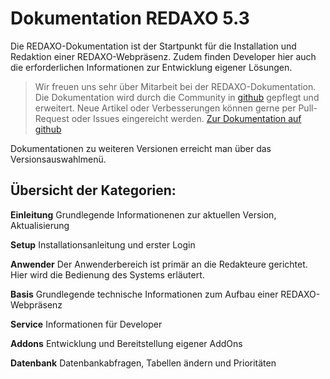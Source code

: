 # Dokumentation REDAXO 5.3

Die REDAXO-Dokumentation ist der Startpunkt für die Installation und Redaktion einer REDAXO-Webpräsenz. Zudem finden Developer hier auch die erforderlichen Informationen zur Entwicklung eigener Lösungen. 

>Wir freuen uns sehr über Mitarbeit bei der REDAXO-Dokumentation. 
Die Dokumentation wird durch die Community in [github](https://github.com/redaxo/docs) gepflegt und erweitert.  Neue Artikel oder Verbesserungen können gerne per Pull-Request oder Issues eingereicht werden.   [Zur Dokumentation auf github](https://github.com/redaxo/docs) 

Dokumentationen zu weiteren  Versionen erreicht man über das Versionsauswahlmenü. 

## Übersicht der Kategorien: 

**Einleitung**
Grundlegende Informationenen  zur aktuellen Version, Aktualisierung 

**Setup**
Installationsanleitung und erster Login

**Anwender**
Der Anwenderbereich ist primär an die Redakteure gerichtet. Hier wird die Bedienung des Systems erläutert.  

**Basis**
Grundlegende technische Informationen zum Aufbau einer REDAXO-Webpräsenz

**Service**
Informationen für Developer

**Addons**
Entwicklung und Bereitstellung eigener AddOns

**Datenbank**
Datenbankabfragen, Tabellen ändern und Prioritäten



